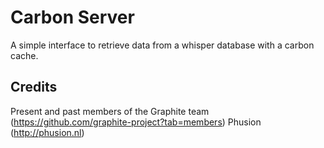 Carbon Server
=============

A simple interface to retrieve data from a whisper database with a carbon cache.

Credits
-------
Present and past members of the Graphite team (https://github.com/graphite-project?tab=members)
Phusion (http://phusion.nl)